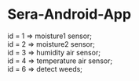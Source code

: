 # Sera-Android-App
  id = 1 => moisture1 sensor;<br/>
  id = 2 => moisture2 sensor;<br/>
  id = 3 => humidity air sensor;<br/>
  id = 4 => temperature air sensor;<br/>
  id = 6 => detect weeds;
